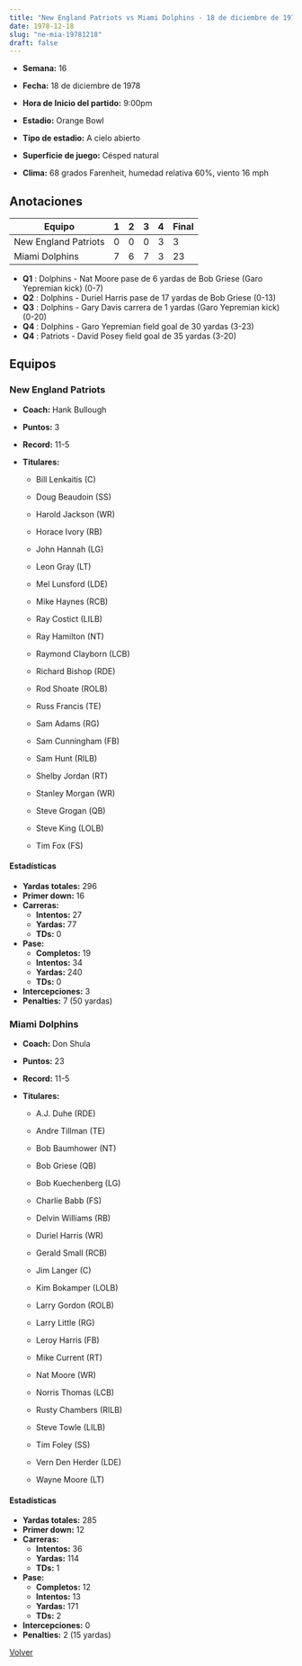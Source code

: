 ```yaml
---
title: "New England Patriots vs Miami Dolphins - 18 de diciembre de 1978"
date: 1978-12-18
slug: "ne-mia-19781218"
draft: false
---
```


* **Semana:** 16
* **Fecha:** 18 de diciembre de 1978

* **Hora de Inicio del partido:** 9:00pm
* **Estadio:** Orange Bowl
* **Tipo de estadio:** A cielo abierto
* **Superficie de juego:** Césped natural
* **Clima:** 68 grados Farenheit, humedad relativa 60%, viento 16 mph





## Anotaciones
| Equipo | 1 | 2 | 3 | 4 | Final |
|--------|---|---|---|---|-------|
| New England Patriots  | 0 | 0 | 0 | 3  | 3 |
| Miami Dolphins  | 7 | 6 | 7 | 3  | 23 |
* **Q1** : Dolphins - Nat Moore pase de 6 yardas de Bob Griese (Garo Yepremian kick) (0-7)
* **Q2** : Dolphins - Duriel Harris pase de 17 yardas de Bob Griese (0-13)
* **Q3** : Dolphins - Gary Davis carrera de 1 yardas (Garo Yepremian kick) (0-20)
* **Q4** : Dolphins - Garo Yepremian field goal de 30 yardas (3-23)
* **Q4** : Patriots - David Posey field goal de 35 yardas (3-20)


## Equipos


### New England Patriots
* **Coach:** Hank Bullough
* **Puntos:** 3
* **Record:** 11-5
* **Titulares:** 

  * Bill Lenkaitis (C) 

  * Doug Beaudoin (SS) 

  * Harold Jackson (WR) 

  * Horace Ivory (RB) 

  * John Hannah (LG) 

  * Leon Gray (LT) 

  * Mel Lunsford (LDE) 

  * Mike Haynes (RCB) 

  * Ray Costict (LILB) 

  * Ray Hamilton (NT) 

  * Raymond Clayborn (LCB) 

  * Richard Bishop (RDE) 

  * Rod Shoate (ROLB) 

  * Russ Francis (TE) 

  * Sam Adams (RG) 

  * Sam Cunningham (FB) 

  * Sam Hunt (RILB) 

  * Shelby Jordan (RT) 

  * Stanley Morgan (WR) 

  * Steve Grogan (QB) 

  * Steve King (LOLB) 

  * Tim Fox (FS) 

#### Estadísticas
* **Yardas totales:** 296
* **Primer down:** 16
* **Carreras:**
  * **Intentos:** 27
  * **Yardas:** 77
  * **TDs:** 0
* **Pase:**
  * **Completos:** 19
  * **Intentos:** 34
  * **Yardas:** 240
  * **TDs:** 0
* **Intercepciones:** 3
* **Penalties:** 7 (50 yardas)

### Miami Dolphins
* **Coach:** Don Shula
* **Puntos:** 23
* **Record:** 11-5
* **Titulares:** 

  * A.J. Duhe (RDE) 

  * Andre Tillman (TE) 

  * Bob Baumhower (NT) 

  * Bob Griese (QB) 

  * Bob Kuechenberg (LG) 

  * Charlie Babb (FS) 

  * Delvin Williams (RB) 

  * Duriel Harris (WR) 

  * Gerald Small (RCB) 

  * Jim Langer (C) 

  * Kim Bokamper (LOLB) 

  * Larry Gordon (ROLB) 

  * Larry Little (RG) 

  * Leroy Harris (FB) 

  * Mike Current (RT) 

  * Nat Moore (WR) 

  * Norris Thomas (LCB) 

  * Rusty Chambers (RILB) 

  * Steve Towle (LILB) 

  * Tim Foley (SS) 

  * Vern Den Herder (LDE) 

  * Wayne Moore (LT) 

#### Estadísticas
* **Yardas totales:** 285
* **Primer down:** 12
* **Carreras:**
  * **Intentos:** 36
  * **Yardas:** 114
  * **TDs:** 1
* **Pase:**
  * **Completos:** 12
  * **Intentos:** 13
  * **Yardas:** 171
  * **TDs:** 2
* **Intercepciones:** 0
* **Penalties:** 2 (15 yardas)


[Volver](/historia/1978)
